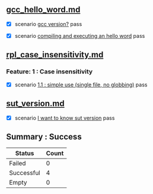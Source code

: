 ## [gcc_hello_word.md](../../examples/gcc_hello_word.md)  
  - [X] scenario [gcc version?](../../examples/gcc_hello_word.md) pass  

  - [X] scenario [compiling and executing an hello word](../../examples/gcc_hello_word.md) pass  

## [rpl_case_insensitivity.md](../../examples/rpl_case_insensitivity.md)  
  ### Feature: 1 : Case insensitivity  
  - [X] scenario [1.1 : simple use (single file, no globbing)](../../examples/rpl_case_insensitivity.md) pass  

## [sut_version.md](../../examples/sut_version.md)  
  - [X] scenario [I want to know sut version](../../examples/sut_version.md) pass  


## Summary : **Success**

| Status     | Count |
|------------|-------|
| Failed     | 0     |
| Successful | 4     |
| Empty      | 0     |

